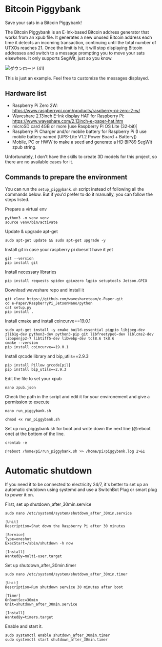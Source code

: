 # Bitcoin Piggybank

Save your sats in a Bitcoin Piggybank!

The Bitcoin Piggybank is an E-Ink-based Bitcoin address generator that works from an xpub file. It generates a new unused Bitcoin address each time it detects an incoming transaction, continuing until the total number of UTXOs reaches 21. Once the limit is hit, it will stop displaying Bitcoin addresses and switch to a message prompting you to move your sats elsewhere. It only supports SegWit, just so you know.

![ダウンロード (41)](https://github.com/user-attachments/assets/1390a4c8-eb66-488e-9806-f5a0d80675eb)

This is just an example. Feel free to customize the messages displayed.

## Hardware list
- Raspberry Pi Zero 2W: https://www.raspberrypi.com/products/raspberry-pi-zero-2-w/
- Waveshare 2.13inch E-Ink display HAT for Raspberry Pi: https://www.waveshare.com/2.13inch-e-paper-hat.htm
- microSD card 4GB or more [use Raspberry Pi OS Lite (32-bit)]
- Raspberry Pi Charger and/or mobile battery for Raspberry Pi (I use mobile battery named [UPS-Lite V1.2 Power Board + Battery])
- Mobile, PC or HWW to make a seed and generate a HD BIP89 SegWit zpub string.

Unfortunately, I don't have the skills to create 3D models for this project, so there are no available cases for it. 

## Commands to prepare the environment
You can run the `setup_piggybank.sh` script instead of following all the commands below. But if you'd prefer to do it manually, you can follow the steps listed.

Prepare a virtual env
```
python3 -m venv venv
source venv/bin/activate
```

Update & upgrade apt-get
```
sudo apt-get update && sudo apt-get upgrade -y
```

Install git in case your raspberry pi doesn't have it yet
```
git --version
pip install git
```

Install necessary libraries
```
pip install requests spidev gpiozero lgpio setuptools Jetson.GPIO
```

Download waveshare repo and install it
```
git clone https://github.com/waveshareteam/e-Paper.git
cd e-Paper/RaspberryPi_JetsonNano/python
cat setup.py
pip install .
```

Install cmake and install coincurve==19.0.1
```
sudo apt-get install -y cmake build-essential pigpio libjpeg-dev zlib1g-dev python3-dev python3-pip git libfreetype6-dev liblcms2-dev libopenjp2-7 libtiff5-dev libwebp-dev tcl8.6 tk8.6
cmake --version
pip install coincurve==19.0.1
```

Install qrcode library and bip_utils==2.9.3
```
pip install Pillow qrcode[pil]
pip install bip_utils==2.9.3
```

Edit the file to set your xpub
```
nano zpub.json
```

Check the path in the script and edit it for your environement and give a permission to execute
```
nano run_piggybank.sh
```
```
chmod +x run_piggybank.sh
```

Set up run_piggybank.sh for boot and write down the next line (@reboot one) at the bottom of the line.
```
crontab -e
```
```
@reboot /home/pi/run_piggybank.sh >> /home/pi/piggybank.log 2>&1
```

# Automatic shutdown
If you need it to be connected to electricity 24/7, it's better to set up an automatic shutdown using systemd and use a SwitchBot Plug or smart plug to power it on.

First, set up shutdown_after_30min.service
```
sudo nano /etc/systemd/system/shutdown_after_30min.service
```
```
[Unit]
Description=Shut down the Raspberry Pi after 30 minutes

[Service]
Type=oneshot
ExecStart=/sbin/shutdown -h now

[Install]
WantedBy=multi-user.target
```

Set up shutdown_after_30min.timer
```
sudo nano /etc/systemd/system/shutdown_after_30min.timer
```
```
[Unit]
Description=Run shutdown service 30 minutes after boot

[Timer]
OnBootSec=30min
Unit=shutdown_after_30min.service

[Install]
WantedBy=timers.target
```
Enable and start it.
```
sudo systemctl enable shutdown_after_30min.timer
sudo systemctl start shutdown_after_30min.timer
```
